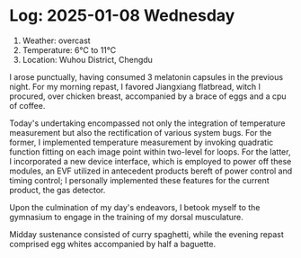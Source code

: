 # Log: 2025-01-08 Wednesday

1. Weather: overcast
2. Temperature: 6°C to 11°C
3. Location: Wuhou District, Chengdu

I arose punctually, having consumed 3 melatonin capsules in the previous night. For my morning repast, I favored Jiangxiang flatbread, witch I procured, over chicken breast, accompanied by a brace of eggs and a cpu of coffee.

Today's undertaking encompassed not only the integration of temperature measurement but also the rectification of various system bugs. For the former, I implemented temperature measurement by invoking quadratic function fitting on each image point within two-level for loops. For the latter, I incorporated a new device interface, which is employed to power off these modules, an EVF utilized in antecedent products bereft of power control and timing control; I personally implemented these features for the current product, the gas detector.

Upon the culmination of my day's endeavors, I betook myself to the gymnasium to engage in the training of my dorsal musculature.

Midday sustenance consisted of curry spaghetti, while the evening repast comprised egg whites accompanied by half a baguette.